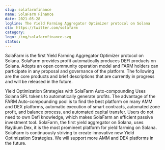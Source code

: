 ```yaml
---
slug: solafarmfinance
name: SolaFarm Finance
date: 2021-05-28
logline: The Yield Farming Aggregator Optimizer protocol on Solana
cta: https://twitter.com/solafarm‌
category: 
logo: /img/solafarmfinance.svg
status: 
---
```


SolaFarm is the first Yield Farming Aggregator Optimizer protocol on Solana. SolaFarm provides profit automatically produces DEFI products on Solana. Adopts an open community operation model and FARM holders can participate in any proposal and governance of the platform. The following are the core products and brief descriptions that are currently in progress and will be released in the future.‌

Yield Optimization Strategies with SolaFarm‌
Auto-compounding Uses Solana SPL tokens to automatically generate profits. The advantage of the FARM Auto-compounding pool is to find the best platform on many AMM and DEX platforms, automatic execution of smart contracts, automated zone profit, and balance process, and automated capital transfer. Users do not need to own Defi knowledge, which makes SolaFarm an efficient passive investment tool.‌
SolaFarm, the first yield aggregator on Solana, uses Raydium Dex, it is the most prominent platform for yield farming on Solana. SolaFarm is continuously striving to create innovative new Yield Optimization Strategies. We will support more AMM and DEX platforms in the future.‌